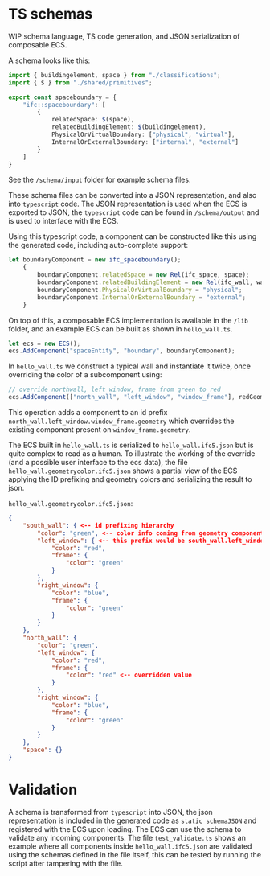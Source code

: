 # TS schemas

WIP schema language, TS code generation, and JSON serialization of composable ECS.

A schema looks like this:
```ts
import { buildingelement, space } from "./classifications";
import { $ } from "./shared/primitives";

export const spaceboundary = {
    "ifc::spaceboundary": [
        {
            relatedSpace: $(space),
            relatedBuildingElement: $(buildingelement),
            PhysicalOrVirtualBoundary: ["physical", "virtual"],
            InternalOrExternalBoundary: ["internal", "external"]
        }
    ]
}
```

See the `/schema/input` folder for example schema files.

These schema files can be converted into a JSON representation, and also into `typescript` code. The JSON representation is used when the ECS is exported to JSON, the `typescript` code can be found in `/schema/output` and is used to interface with the ECS.

Using this typescript code, a component can be constructed like this using the generated code, including auto-complete support:

```ts
let boundaryComponent = new ifc_spaceboundary();
    {
        boundaryComponent.relatedSpace = new Rel(ifc_space, space);
        boundaryComponent.relatedBuildingElement = new Rel(ifc_wall, wall));
        boundaryComponent.PhysicalOrVirtualBoundary = "physical";
        boundaryComponent.InternalOrExternalBoundary = "external";
    }
```

On top of this, a composable ECS implementation is available in the `/lib` folder, and an example ECS can be built as shown in `hello_wall.ts`.

```ts
let ecs = new ECS();
ecs.AddComponent("spaceEntity", "boundary", boundaryComponent);

```

In `hello_wall.ts` we construct a typical wall and instantiate it twice, once overriding the color of a subcomponent using:

```ts
// override northwall, left window, frame from green to red
ecs.AddComponent(["north_wall", "left_window", "window_frame"], redGeometryComponent);

```

This operation adds a component to an id prefix `north_wall.left_window.window_frame.geometry` which overrides the existing component present on `window_frame.geometry`.

The ECS built in `hello_wall.ts` is serialized to `hello_wall.ifc5.json` but is quite complex to read as a human. To illustrate the working of the override (and a possible user interface to the ecs data), the file `hello_wall.geometrycolor.ifc5.json` shows a partial view of the ECS applying the ID prefixing and geometry colors and serializing the result to json.

`hello_wall.geometrycolor.ifc5.json`:
```json
{
    "south_wall": { <-- id prefixing hierarchy
        "color": "green", <-- color info coming from geometry component
        "left_window": { <-- this prefix would be south_wall.left_window
            "color": "red",
            "frame": {
                "color": "green"
            }
        },
        "right_window": {
            "color": "blue",
            "frame": {
                "color": "green"
            }
        }
    },
    "north_wall": {
        "color": "green",
        "left_window": {
            "color": "red",
            "frame": {
                "color": "red" <-- overridden value
            }
        },
        "right_window": {
            "color": "blue",
            "frame": {
                "color": "green"
            }
        }
    },
    "space": {}
}
```

# Validation

A schema is transformed from `typescript` into JSON, the json representation is included in the generated code as `static schemaJSON` and registered with the ECS upon loading. The ECS can use the schema to validate any incoming components. The file `test_validate.ts` shows an example where all components inside `hello_wall.ifc5.json` are validated using the schemas defined in the file itself, this can be tested by running the script after tampering with the file.
